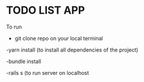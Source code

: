 # TODO LIST APP

To run

- git clone repo on your local terminal

-yarn install (to install all dependencies of the project)

-bundle install

-rails s (to run server on localhost
